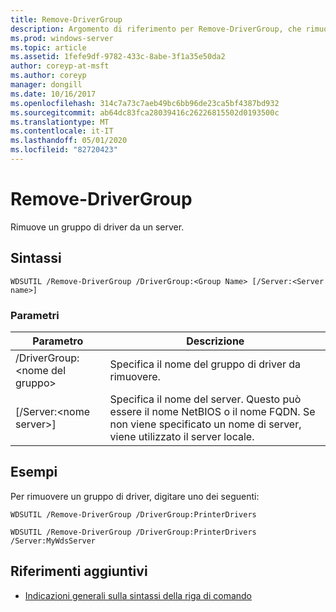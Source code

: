 ```yaml
---
title: Remove-DriverGroup
description: Argomento di riferimento per Remove-DriverGroup, che rimuove un gruppo di driver da un server.
ms.prod: windows-server
ms.topic: article
ms.assetid: 1fefe9df-9782-433c-8abe-3f1a35e50da2
author: coreyp-at-msft
ms.author: coreyp
manager: dongill
ms.date: 10/16/2017
ms.openlocfilehash: 314c7a73c7aeb49bc6bb96de23ca5bf4387bd932
ms.sourcegitcommit: ab64dc83fca28039416c26226815502d0193500c
ms.translationtype: MT
ms.contentlocale: it-IT
ms.lasthandoff: 05/01/2020
ms.locfileid: "82720423"
---
```

# <a name="remove-drivergroup"></a>Remove-DriverGroup

Rimuove un gruppo di driver da un server.

## <a name="syntax"></a>Sintassi

```
WDSUTIL /Remove-DriverGroup /DriverGroup:<Group Name> [/Server:<Server name>]
```

### <a name="parameters"></a>Parametri

|Parametro|Descrizione|
|---------|-----------|
|/DriverGroup:\<nome del gruppo>|Specifica il nome del gruppo di driver da rimuovere.|
|[/Server:\<nome server>]|Specifica il nome del server. Questo può essere il nome NetBIOS o il nome FQDN. Se non viene specificato un nome di server, viene utilizzato il server locale.|

## <a name="examples"></a>Esempi

Per rimuovere un gruppo di driver, digitare uno dei seguenti:
```
WDSUTIL /Remove-DriverGroup /DriverGroup:PrinterDrivers
```
```
WDSUTIL /Remove-DriverGroup /DriverGroup:PrinterDrivers /Server:MyWdsServer
```

## <a name="additional-references"></a>Riferimenti aggiuntivi

- [Indicazioni generali sulla sintassi della riga di comando](command-line-syntax-key.md)